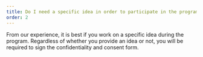```yaml
---
title: Do I need a specific idea in order to participate in the program?
order: 2
---
```


From our experience, it is best if you work on a specific idea during the program. Regardless of whether you provide an idea or not, you will be required to sign the confidentiality and consent form.
